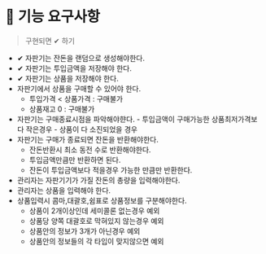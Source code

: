 # 🚀 기능 요구사항

> 구현되면 ✔︎ 하기
- ✔︎ 자판기는 잔돈을 랜덤으로 생성해야한다.
- ✔ 자판기는 투입금액을 저장해야 한다.
- ✔ 자판기는 상품을 저장해야 한다.
- 자판기에서 상품을 구매할 수 있어야 한다.
    - 투입가격 < 상품가격 : 구매불가
    - 상품재고 0 : 구매불가
- 자판기는 구매종료시점을 파악해야햔다.
      - 투입금액이 구매가능한 상품최저가격보다 작은경우
      - 상품이 다 소진되었을 경우
- 자판기는 구매가 종료되면 잔돈을 반환해야한다.
    - 잔돈반환시 최소 동전 수로 반환해야한다.
    - 투입금액만큼만 반환하면 된다.
    - 잔돈이 투입금액보다 적을경우 가능한 만큼만 반환한다.
- 관리자는 자판기기가 가질 잔돈의 총량을 입력해야한다.
- 관리자는 상품을 입력해야 한다.
- 상품입력시 콤마,대괄호,쉼표로 상품정보를 구분해야한다.
    - 상품이 2개이상인데 세미콜론 없는경우 예외
    - 상품당 양쪽 대괄호로 막혀있지 않는경우 예외
    - 상품안의 정보가 3개가 아닌경우 예외
    - 상품안의 정보들의 각 타입이 맞지않으면 예외

